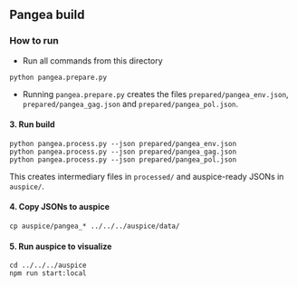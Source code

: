 ## Pangea build

### How to run

* Run all commands from this directory

```
python pangea.prepare.py
```
* Running `pangea.prepare.py` creates the files `prepared/pangea_env.json`, `prepared/pangea_gag.json` and `prepared/pangea_pol.json`.

#### 3. Run build
```
python pangea.process.py --json prepared/pangea_env.json
python pangea.process.py --json prepared/pangea_gag.json
python pangea.process.py --json prepared/pangea_pol.json
```
This creates intermediary files in `processed/` and auspice-ready JSONs in `auspice/`.

#### 4. Copy JSONs to auspice
```
cp auspice/pangea_* ../../../auspice/data/
```

#### 5. Run auspice to visualize
```
cd ../../../auspice
npm run start:local
```
